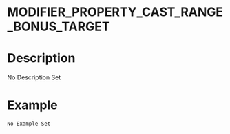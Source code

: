 # MODIFIER_PROPERTY_CAST_RANGE_BONUS_TARGET
# Description
No Description Set
# Example
```No Example Set```